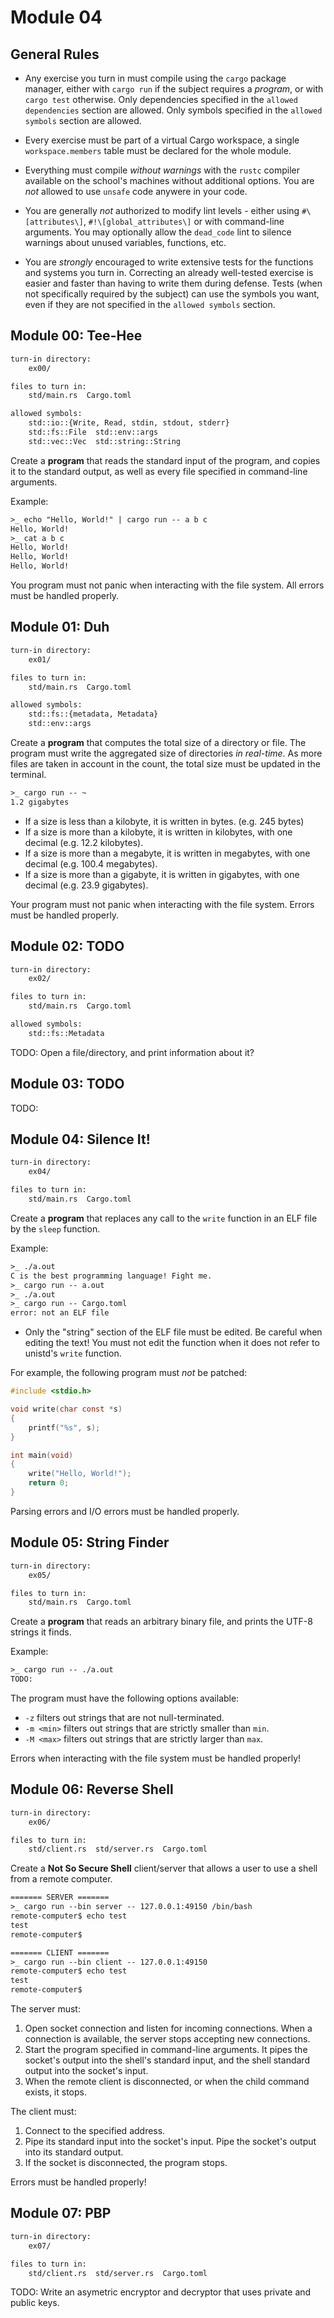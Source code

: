 # Module 04

## General Rules

* Any exercise you turn in must compile using the `cargo` package manager, either with `cargo run`
if the subject requires a *program*, or with `cargo test` otherwise. Only dependencies specified
in the `allowed dependencies` section are allowed. Only symbols specified in the `allowed symbols`
section are allowed.

* Every exercise must be part of a virtual Cargo workspace, a single `workspace.members` table must
be declared for the whole module.

* Everything must compile *without warnings* with the `rustc` compiler available on the school's
machines without additional options.  You are *not* allowed to use `unsafe` code anywere in your
code.

* You are generally *not* authorized to modify lint levels - either using `#\[attributes\]`,
`#!\[global_attributes\]` or with command-line arguments. You may optionally allow the `dead_code`
lint to silence warnings about unused variables, functions, etc.

* You are *strongly* encouraged to write extensive tests for the functions and systems you turn in.
Correcting an already well-tested exercise is easier and faster than having to write them during
defense. Tests (when not specifically required by the subject) can use the symbols you want, even if
they are not specified in the `allowed symbols` section.

## Module 00: Tee-Hee

```txt
turn-in directory:
    ex00/

files to turn in:
    std/main.rs  Cargo.toml

allowed symbols:
    std::io::{Write, Read, stdin, stdout, stderr}
    std::fs::File  std::env::args
    std::vec::Vec  std::string::String
```

Create a **program** that reads the standard input of the program, and copies it to the standard
output, as well as every file specified in command-line arguments.

Example:

```txt
>_ echo "Hello, World!" | cargo run -- a b c
Hello, World!
>_ cat a b c
Hello, World!
Hello, World!
Hello, World!
```

You program must not panic when interacting with the file system. All errors must be handled
properly.

## Module 01: Duh

```txt
turn-in directory:
    ex01/

files to turn in:
    std/main.rs  Cargo.toml

allowed symbols:
    std::fs::{metadata, Metadata}
    std::env::args
```

Create a **program** that computes the total size of a directory or file. The program must write the
aggregated size of directories *in real-time*. As more files are taken in account in the count,
the total size must be updated in the terminal.

```txt
>_ cargo run -- ~
1.2 gigabytes
```

* If a size is less than a kilobyte, it is written in bytes. (e.g. 245 bytes)
* If a size is more than a kilobyte, it is written in kilobytes, with one decimal (e.g. 12.2
kilobytes).
* If a size is more than a megabyte, it is written in megabytes, with one decimal (e.g. 100.4
megabytes).
* If a size is more than a gigabyte, it is written in gigabytes, with one decimal (e.g. 23.9
gigabytes).

Your program must not panic when interacting with the file system. Errors must be handled properly.

## Module 02: TODO

```txt
turn-in directory:
    ex02/

files to turn in:
    std/main.rs  Cargo.toml

allowed symbols:
    std::fs::Metadata
```

TODO: Open a file/directory, and print information about it?

## Module 03: TODO

TODO:

## Module 04: Silence It!

```txt
turn-in directory:
    ex04/

files to turn in:
    std/main.rs  Cargo.toml
```

Create a **program** that replaces any call to the `write` function in an ELF file by the `sleep`
function.

Example:

```txt
>_ ./a.out
C is the best programming language! Fight me.
>_ cargo run -- a.out
>_ ./a.out
>_ cargo run -- Cargo.toml
error: not an ELF file
```

* Only the "string" section of the ELF file must be edited. Be careful when editing the text! You
must not edit the function when it does not refer to unistd's `write` function.

For example, the following program must *not* be patched:

```c
#include <stdio.h>

void write(char const *s)
{
    printf("%s", s);
}

int main(void)
{
    write("Hello, World!");    
    return 0;
}
```

Parsing errors and I/O errors must be handled properly.

## Module 05: String Finder

```txt
turn-in directory:
    ex05/

files to turn in:
    std/main.rs  Cargo.toml
```

Create a **program** that reads an arbitrary binary file, and prints the UTF-8 strings it finds.

Example:

```txt
>_ cargo run -- ./a.out
TODO:
```

The program must have the following options available:

* `-z` filters out strings that are not null-terminated.
* `-m <min>` filters out strings that are strictly smaller than `min`.
* `-M <max>` filters out strings that are strictly larger than `max`.

Errors when interacting with the file system must be handled properly!

## Module 06: Reverse Shell

```txt
turn-in directory:
    ex06/

files to turn in:
    std/client.rs  std/server.rs  Cargo.toml
```

Create a **Not So Secure Shell** client/server that allows a user to use a shell from a remote
computer.

```txt
======= SERVER =======
>_ cargo run --bin server -- 127.0.0.1:49150 /bin/bash
remote-computer$ echo test
test
remote-computer$

======= CLIENT =======
>_ cargo run --bin client -- 127.0.0.1:49150
remote-computer$ echo test
test
remote-computer$
```

The server must:

1. Open socket connection and listen for incoming connections. When a connection is available, the
server stops accepting new connections.
2. Start the program specified in command-line arguments. It pipes the socket's output into the
shell's standard input, and the shell standard output into the socket's input.
3. When the remote client is disconnected, or when the child command exists, it stops.

The client must:

1. Connect to the specified address.
2. Pipe its standard input into the socket's input. Pipe the socket's output into its standard
output.
3. If the socket is disconnected, the program stops.

Errors must be handled properly!

## Module 07: PBP

```txt
turn-in directory:
    ex07/

files to turn in:
    std/client.rs  std/server.rs  Cargo.toml
```

TODO: Write an asymetric encryptor and decryptor that uses private and public keys.
